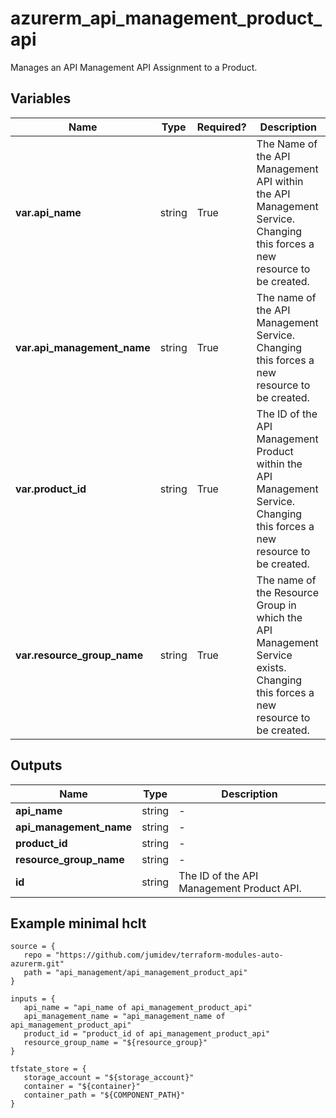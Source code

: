 # azurerm_api_management_product_api

Manages an API Management API Assignment to a Product.

## Variables

| Name | Type | Required? |  Description |
| ---- | ---- | --------- |  ----------- |
| **var.api_name** | string | True | The Name of the API Management API within the API Management Service. Changing this forces a new resource to be created. | 
| **var.api_management_name** | string | True | The name of the API Management Service. Changing this forces a new resource to be created. | 
| **var.product_id** | string | True | The ID of the API Management Product within the API Management Service. Changing this forces a new resource to be created. | 
| **var.resource_group_name** | string | True | The name of the Resource Group in which the API Management Service exists. Changing this forces a new resource to be created. | 



## Outputs

| Name | Type | Description |
| ---- | ---- | --------- | 
| **api_name** | string  | - | 
| **api_management_name** | string  | - | 
| **product_id** | string  | - | 
| **resource_group_name** | string  | - | 
| **id** | string  | The ID of the API Management Product API. | 

## Example minimal hclt

```hcl
source = {
   repo = "https://github.com/jumidev/terraform-modules-auto-azurerm.git" 
   path = "api_management/api_management_product_api" 
}

inputs = {
   api_name = "api_name of api_management_product_api" 
   api_management_name = "api_management_name of api_management_product_api" 
   product_id = "product_id of api_management_product_api" 
   resource_group_name = "${resource_group}" 
}

tfstate_store = {
   storage_account = "${storage_account}" 
   container = "${container}" 
   container_path = "${COMPONENT_PATH}" 
}


```